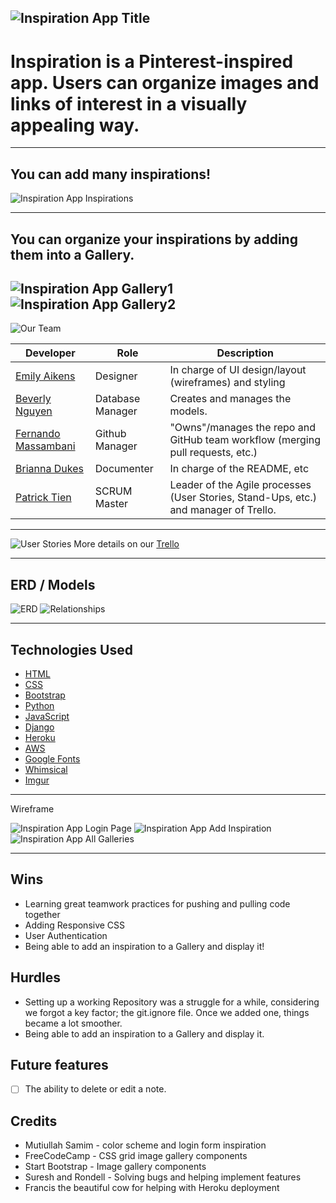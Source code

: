 ![Inspiration App Title](https://imgur.com/doH7LHA.png)
---
# Inspiration is a Pinterest-inspired app. Users can organize images and links of interest in a visually appealing way.
---
## You can add many inspirations!
![Inspiration App Inspirations](https://imgur.com/umrXFll.png)

---

## You can organize your inspirations by adding them into a Gallery.

![Inspiration App Gallery1](https://imgur.com/91wg9yo.png)
![Inspiration App Gallery2](https://imgur.com/eQTdrVE.png)
---

![Our Team](https://imgur.com/KNrvJVa.png)

| Developer | Role | Description |
| ------ | ------ | ------ |
| [Emily Aikens](https://github.com/emilyaikens) | Designer | In charge of UI design/layout (wireframes) and styling |
| [Beverly Nguyen](https://github.com/heyitsmebev) | Database Manager | Creates and manages the models. |
| [Fernando Massambani](https://github.com/fernando-massa) | Github Manager | "Owns"/manages the repo and GitHub team workflow (merging pull requests, etc.) |
| [Brianna Dukes](https://github.com/BDukesuwu) | Documenter | In charge of the README, etc |
| [Patrick Tien](https://github.com/CPTien) | SCRUM Master | Leader of the Agile processes (User Stories, Stand-Ups, etc.) and manager of Trello. |

---

![User Stories](https://imgur.com/A5O2hpU.png)
More details on our [Trello](https://trello.com/b/tNdKNxmT/ronderllers)

---

## ERD / Models
![ERD](https://imgur.com/v2jFi85.png)
![Relationships](https://imgur.com/HzT0qhU.png)

---

## Technologies Used

- [HTML](https://www.w3schools.com/html/)
- [CSS](https://www.w3schools.com/cssref/)
- [Bootstrap](https://bootstrap.build/app)
- [Python](https://www.python.org/about/)
- [JavaScript](https://developer.mozilla.org/en-US/)
- [Django](https://www.djangoproject.com/start/overview/)
- [Heroku](https://www.heroku.com/home)
- [AWS](https://aws.amazon.com/)
- [Google Fonts](https://fonts.google.com/)
- [Whimsical](https://whimsical.com/)
- [Imgur](https://imgur.com/)

---

Wireframe

![Inspiration App Login Page](https://imgur.com/bgMf3wY.png)
![Inspiration App Add Inspiration](https://imgur.com/5uuWlJG.png)
![Inspiration App All Galleries](https://imgur.com/eaCIG4Y.png)

---

## Wins
- Learning great teamwork practices for pushing and pulling code together
- Adding Responsive CSS
- User Authentication
- Being able to add an inspiration to a Gallery and display it!


## Hurdles
- Setting up a working Repository was a struggle for a while, considering we forgot a key factor; the git.ignore file. Once we added one, things became a lot smoother.
- Being able to add an inspiration to a Gallery and display it.

## Future features

- [ ] The ability to delete or edit a note.

## Credits
- Mutiullah Samim - color scheme and login form inspiration
- FreeCodeCamp - CSS grid image gallery components
- Start Bootstrap - Image gallery components
- Suresh and Rondell - Solving bugs and helping implement features
- Francis the beautiful cow for helping with Heroku deployment

